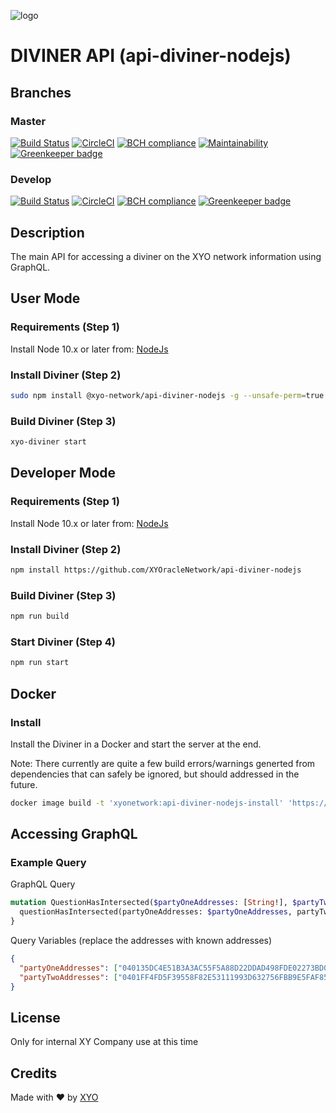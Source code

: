 [logo]: https://www.xy.company/img/home/logo_xy.png

![logo]

# DIVINER API (api-diviner-nodejs)

## Branches

### Master

[![Build Status](https://travis-ci.com/XYOracleNetwork/api-diviner-nodejs.svg?token=A85R2pDnngMDyWoqeLUG&branch=master)](https://travis-ci.com/XYOracleNetwork/api-diviner-nodejs)
[![CircleCI](https://circleci.com/gh/XYOracleNetwork/api-diviner-nodejs/tree/master.svg?style=svg&circle-token=1e3979acebbd7de5d21d4cc99f2eb08694196d4f)](https://circleci.com/gh/XYOracleNetwork/api-diviner-nodejs/tree/master)
[![BCH compliance](https://bettercodehub.com/edge/badge/XYOracleNetwork/api-diviner-nodejs?branch=master&token=3dd15a749bfd967c47acceb9e537294bc39579b5)](https://bettercodehub.com/results/XYOracleNetwork/api-diviner-nodejs)
[![Maintainability](https://api.codeclimate.com/v1/badges/f6bc63330b1d2422973b/maintainability)](https://codeclimate.com/github/XYOracleNetwork/api-diviner-nodejs/maintainability)
[![Greenkeeper badge](https://badges.greenkeeper.io/XYOracleNetwork/api-diviner-nodejs.svg)](https://greenkeeper.io/)

### Develop

[![Build Status](https://travis-ci.com/XYOracleNetwork/api-diviner-nodejs.svg?token=A85R2pDnngMDyWoqeLUG&branch=develop)](https://travis-ci.com/XYOracleNetwork/api-diviner-nodejs)
[![CircleCI](https://circleci.com/gh/XYOracleNetwork/api-diviner-nodejs/tree/develop.svg?style=svg&circle-token=1e3979acebbd7de5d21d4cc99f2eb08694196d4f)](https://circleci.com/gh/XYOracleNetwork/api-diviner-nodejs/tree/develop)
[![BCH compliance](https://bettercodehub.com/edge/badge/XYOracleNetwork/api-diviner-nodejs?branch=develop&token=3dd15a749bfd967c47acceb9e537294bc39579b5)](https://bettercodehub.com/results/XYOracleNetwork/api-diviner-nodejs)
[![Greenkeeper badge](https://badges.greenkeeper.io/XYOracleNetwork/api-diviner-nodejs.svg)](https://greenkeeper.io/)

## Description

The main API for accessing a diviner on the XYO network information using GraphQL.

## User Mode

### Requirements (Step 1)

Install Node 10.x or later from: [NodeJs](https://nodejs.org/en/download/current/)

### Install Diviner (Step 2)

```bash
sudo npm install @xyo-network/api-diviner-nodejs -g --unsafe-perm=true
```

### Build Diviner (Step 3)

```bash
xyo-diviner start
```

## Developer Mode

### Requirements (Step 1)

Install Node 10.x or later from: [NodeJs](https://nodejs.org/en/download/current/)

### Install Diviner (Step 2)

```bash
npm install https://github.com/XYOracleNetwork/api-diviner-nodejs
```

### Build Diviner (Step 3)

```bash
npm run build
```

### Start Diviner (Step 4)

```bash
npm run start
```

## Docker

### Install

Install the Diviner in a Docker and start the server at the end.

Note: There currently are quite a few build errors/warnings generted from dependencies that can safely be ignored, but should addressed in the future.

```bash
docker image build -t 'xyonetwork:api-diviner-nodejs-install' 'https://raw.githubusercontent.com/XYOracleNetwork/api-diviner-nodejs/master/docker/install/Dockerfile'
```

## Accessing GraphQL

### Example Query

GraphQL Query

```graphql
mutation QuestionHasIntersected($partyOneAddresses: [String!], $partyTwoAddresses: [String!]) {
  questionHasIntersected(partyOneAddresses: $partyOneAddresses, partyTwoAddresses: $partyTwoAddresses)
}
```

Query Variables (replace the addresses with known addresses)

```json
{
  "partyOneAddresses": ["040135DC4E51B3A3AC55F5A88D22DDAD498FDE02273BD0DF6FC63D5138EB8C128CF4268A6ED86A1DC433E0D3EFD24172CD1253EAFEFF71C9B6C133B7D759BFFE7E95"],
  "partyTwoAddresses": ["0401FF4FD5F39558F82E53111993D632756FBB9E5FAF85C0316DA8465F6B8B0F0BD1EC61D9C56EBBDF31C14F125964279F1996623995CCC1E30ACDF4A42E002620D4"]
}
```

## License

Only for internal XY Company use at this time

## Credits

Made with ❤️
by [XYO](https://xyo.network)